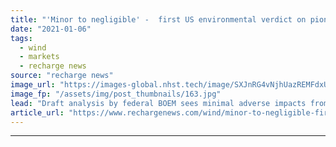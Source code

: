 ```yaml
---
title: "'Minor to negligible' -  first US environmental verdict on pioneering New York offshore wind farm"
date: "2021-01-06"
tags: 
  - wind
  - markets
  - recharge news
source: "recharge news"
image_url: "https://images-global.nhst.tech/image/SXJnRG4vNjhUazREMFdxUUsxdUV3RFlKQ3pGTFBZR2Y5c0M0UUxkajdlbz0=/nhst/binary/fc990565b0cfbf5f613d50894a145235"
image_fp: "/assets/img/post_thumbnails/163.jpg"
lead: "Draft analysis by federal BOEM sees minimal adverse impacts from Orsted's South Fork but looks at alternative for fisheries"
article_url: "https://www.rechargenews.com/wind/minor-to-negligible-first-us-environmental-verdict-on-pioneering-new-york-offshore-wind-farm/2-1-939453"
---
```


---
